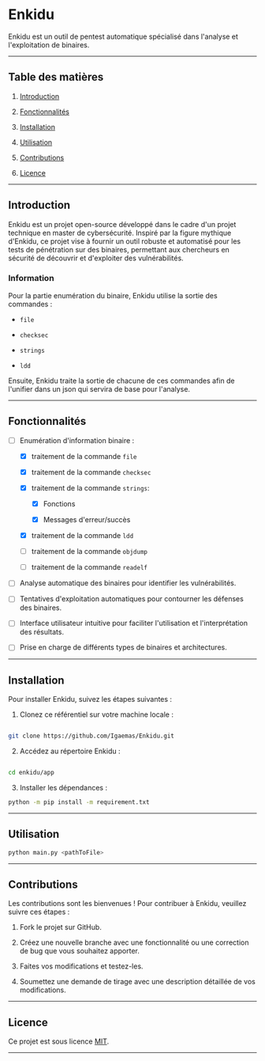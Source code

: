 # Enkidu

Enkidu est un outil de pentest automatique spécialisé dans l'analyse et l'exploitation de binaires.

---

## Table des matières

1. [Introduction](#introduction)

2. [Fonctionnalités](#fonctionnalités)

3. [Installation](#installation)

4. [Utilisation](#utilisation)

5. [Contributions](#contributions)

6. [Licence](#licence)

---

## Introduction

Enkidu est un projet open-source développé dans le cadre d'un projet technique en master de cybersécurité. Inspiré par la figure mythique d'Enkidu, ce projet vise à fournir un outil robuste et automatisé pour les tests de pénétration sur des binaires, permettant aux chercheurs en sécurité de découvrir et d'exploiter des vulnérabilités.

### Information

Pour la partie enumération du binaire, Enkidu utilise la sortie des commandes :

- `file`

- `checksec`

- `strings`

- `ldd`

Ensuite, Enkidu traite la sortie de chacune de ces commandes afin de l'unifier dans un json qui servira de base pour l'analyse.

---

## Fonctionnalités

- [ ] Enumération d'information binaire :

    - [x] traitement de la commande `file`

    - [x] traitement de la commande `checksec`

    - [x] traitement de la commande `strings`:

        - [x] Fonctions

        - [x] Messages d'erreur/succès

    - [x] traitement de la commande `ldd`

    - [ ] traitement de la commande `objdump`

    - [ ] traitement de la commande `readelf`

- [ ] Analyse automatique des binaires pour identifier les vulnérabilités.

- [ ] Tentatives d'exploitation automatiques pour contourner les défenses des binaires.

- [ ] Interface utilisateur intuitive pour faciliter l'utilisation et l'interprétation des résultats.

- [ ] Prise en charge de différents types de binaires et architectures.

---

## Installation

Pour installer Enkidu, suivez les étapes suivantes :

1. Clonez ce référentiel sur votre machine locale :

```bash

git clone https://github.com/Igaemas/Enkidu.git

```

2. Accédez au répertoire Enkidu :

```bash

cd enkidu/app

```

3. Installer les dépendances :

```bash
python -m pip install -m requirement.txt

```

---

## Utilisation

```bash
python main.py <pathToFile>
``` 

---

## Contributions

Les contributions sont les bienvenues ! Pour contribuer à Enkidu, veuillez suivre ces étapes :

1. Fork le projet sur GitHub.

2. Créez une nouvelle branche avec une fonctionnalité ou une correction de bug que vous souhaitez apporter.

3. Faites vos modifications et testez-les.

4. Soumettez une demande de tirage avec une description détaillée de vos modifications.

---

## Licence

Ce projet est sous licence [MIT](LICENSE).

---